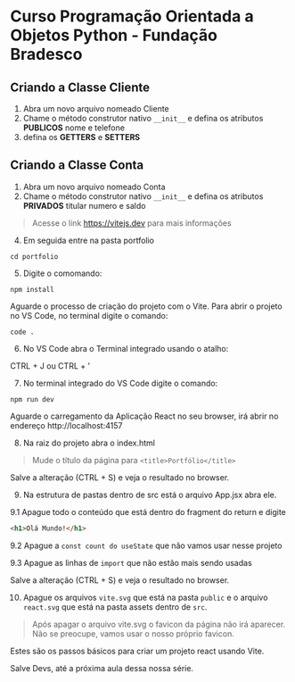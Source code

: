 # Curso Programação Orientada a Objetos Python - Fundação Bradesco

## Criando a Classe Cliente 

1. Abra um novo arquivo nomeado Cliente
2. Chame o método construtor nativo
``__init__`` e defina os atributos **PUBLICOS** nome e telefone
3. defina os **GETTERS** e **SETTERS**

## Criando a Classe Conta

1. Abra um novo arquivo nomeado Conta
2. Chame o método construtor nativo
``__init__`` e defina os atributos **PRIVADOS** titular numero e saldo

> Acesse o link https://vitejs.dev para mais informações

4. Em seguida entre na pasta portfolio

`cd portfolio`

5. Digite o comomando:

`npm install`

Aguarde o processo de criação do projeto com o Vite.
Para abrir o projeto no VS Code, no terminal digite o comando:

`code .`

6. No VS Code abra o Terminal integrado usando o atalho:

CTRL + J ou CTRL + '

7. No terminal integrado do VS Code digite o comando:

`npm run dev`

Aguarde o carregamento da Aplicação React no seu browser,
irá abrir no endereço http://localhost:4157

8. Na raiz do projeto abra o index.html

> Mude o título da página para `<title>Portfólio</title>`

Salve a alteração (CTRL + S) e veja o resultado no browser.

9. Na estrutura de pastas dentro de src está o arquivo App.jsx abra ele.

9.1 Apague todo o conteúdo que está dentro do fragment do return e digite
~~~html
<h1>Olá Mundo!</h1>
~~~

9.2 Apague a `const count do useState` que não vamos usar nesse projeto

9.3 Apague as linhas de `import` que não estão mais sendo usadas

Salve a alteração (CTRL + S) e veja o resultado no browser.

10. Apague os arquivos `vite.svg` que está na pasta `public` e o arquivo `react.svg` que está na pasta assets dentro de `src`.

> Após apagar o arquivo vite.svg o favicon da página não irá aparecer. Não se preocupe, vamos usar o nosso próprio favicon.

Estes são os passos básicos para criar um projeto react usando Vite.

Salve Devs, até a próxima aula dessa nossa série.
